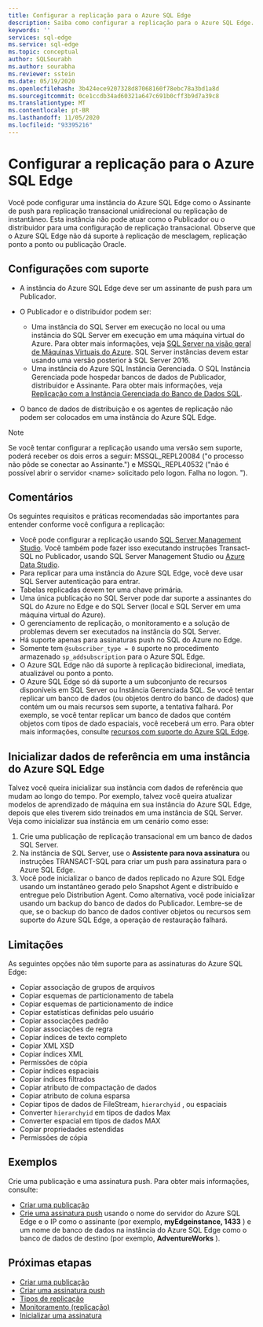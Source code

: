 ```yaml
---
title: Configurar a replicação para o Azure SQL Edge
description: Saiba como configurar a replicação para o Azure SQL Edge.
keywords: ''
services: sql-edge
ms.service: sql-edge
ms.topic: conceptual
author: SQLSourabh
ms.author: sourabha
ms.reviewer: sstein
ms.date: 05/19/2020
ms.openlocfilehash: 3b424ece9207328d87068160f78ebc78a3bd1a8d
ms.sourcegitcommit: 0ce1ccdb34ad60321a647c691b0cff3b9d7a39c8
ms.translationtype: MT
ms.contentlocale: pt-BR
ms.lasthandoff: 11/05/2020
ms.locfileid: "93395216"
---
```

# <a name="configure-replication-to-azure-sql-edge"></a>Configurar a replicação para o Azure SQL Edge 

Você pode configurar uma instância do Azure SQL Edge como o Assinante de push para replicação transacional unidirecional ou replicação de instantâneo. Esta instância não pode atuar como o Publicador ou o distribuidor para uma configuração de replicação transacional. Observe que o Azure SQL Edge não dá suporte à replicação de mesclagem, replicação ponto a ponto ou publicação Oracle.

## <a name="supported-configurations"></a>Configurações com suporte
  
- A instância do Azure SQL Edge deve ser um assinante de push para um Publicador.
- O Publicador e o distribuidor podem ser:
   - Uma instância do SQL Server em execução no local ou uma instância do SQL Server em execução em uma máquina virtual do Azure. Para obter mais informações, veja [SQL Server na visão geral de Máquinas Virtuais do Azure](../azure-sql/virtual-machines/index.yml). SQL Server instâncias devem estar usando uma versão posterior à SQL Server 2016.
   - Uma instância do Azure SQL Instância Gerenciada. O SQL Instância Gerenciada pode hospedar bancos de dados de Publicador, distribuidor e Assinante. Para obter mais informações, veja [Replicação com a Instância Gerenciada do Banco de Dados SQL](/azure/sql-database/replication-with-sql-database-managed-instance/).

- O banco de dados de distribuição e os agentes de replicação não podem ser colocados em uma instância do Azure SQL Edge.  

> [!NOTE]
> Se você tentar configurar a replicação usando uma versão sem suporte, poderá receber os dois erros a seguir: MSSQL_REPL20084 ("o processo não pôde se conectar ao Assinante.") e MSSQL_REPL40532 ("não é possível abrir o servidor \<name> solicitado pelo logon. Falha no logon. ").  

## <a name="remarks"></a>Comentários

Os seguintes requisitos e práticas recomendadas são importantes para entender conforme você configura a replicação:

- Você pode configurar a replicação usando [SQL Server Management Studio](/sql/ssms/download-sql-server-management-studio-ssms). Você também pode fazer isso executando instruções Transact-SQL no Publicador, usando SQL Server Management Studio ou [Azure Data Studio](/sql/azure-data-studio/download-azure-data-studio).
- Para replicar para uma instância do Azure SQL Edge, você deve usar SQL Server autenticação para entrar.
- Tabelas replicadas devem ter uma chave primária.
- Uma única publicação no SQL Server pode dar suporte a assinantes do SQL do Azure no Edge e do SQL Server (local e SQL Server em uma máquina virtual do Azure).  
- O gerenciamento de replicação, o monitoramento e a solução de problemas devem ser executados na instância do SQL Server.  
- Há suporte apenas para assinaturas push no SQL do Azure no Edge.  
- Somente tem `@subscriber_type = 0` suporte no procedimento armazenado `sp_addsubscription` para o Azure SQL Edge.  
- O Azure SQL Edge não dá suporte à replicação bidirecional, imediata, atualizável ou ponto a ponto.
- O Azure SQL Edge só dá suporte a um subconjunto de recursos disponíveis em SQL Server ou Instância Gerenciada SQL. Se você tentar replicar um banco de dados (ou objetos dentro do banco de dados) que contém um ou mais recursos sem suporte, a tentativa falhará. Por exemplo, se você tentar replicar um banco de dados que contém objetos com tipos de dado espaciais, você receberá um erro. Para obter mais informações, consulte [recursos com suporte do Azure SQL Edge](features.md).

## <a name="initialize-reference-data-on-an-instance-of-azure-sql-edge"></a>Inicializar dados de referência em uma instância do Azure SQL Edge

Talvez você queira inicializar sua instância com dados de referência que mudam ao longo do tempo. Por exemplo, talvez você queira atualizar modelos de aprendizado de máquina em sua instância do Azure SQL Edge, depois que eles tiverem sido treinados em uma instância de SQL Server. Veja como inicializar sua instância em um cenário como esse:

1. Crie uma publicação de replicação transacional em um banco de dados SQL Server.  
2. Na instância de SQL Server, use o **Assistente para nova assinatura** ou instruções TRANSACT-SQL para criar um push para assinatura para o Azure SQL Edge.  
3. Você pode inicializar o banco de dados replicado no Azure SQL Edge usando um instantâneo gerado pelo Snapshot Agent e distribuído e entregue pelo Distribution Agent. Como alternativa, você pode inicializar usando um backup do banco de dados do Publicador. Lembre-se de que, se o backup do banco de dados contiver objetos ou recursos sem suporte do Azure SQL Edge, a operação de restauração falhará.

## <a name="limitations"></a>Limitações

As seguintes opções não têm suporte para as assinaturas do Azure SQL Edge:

- Copiar associação de grupos de arquivos  
- Copiar esquemas de particionamento de tabela  
- Copiar esquemas de particionamento de índice  
- Copiar estatísticas definidas pelo usuário  
- Copiar associações padrão  
- Copiar associações de regra  
- Copiar índices de texto completo  
- Copiar XML XSD  
- Copiar índices XML  
- Permissões de cópia  
- Copiar índices espaciais  
- Copiar índices filtrados  
- Copiar atributo de compactação de dados  
- Copiar atributo de coluna esparsa  
- Copiar tipos de dados de FileStream, `hierarchyid` , ou espaciais
- Converter `hierarchyid` em tipos de dados Max  
- Converter espacial em tipos de dados MAX  
- Copiar propriedades estendidas  
- Permissões de cópia  

## <a name="examples"></a>Exemplos

Crie uma publicação e uma assinatura push. Para obter mais informações, consulte:
  
- [Criar uma publicação](/sql/relational-databases/replication/publish/create-a-publication)
- [Crie uma assinatura push](/sql/relational-databases/replication/create-a-push-subscription/) usando o nome do servidor do Azure SQL Edge e o IP como o assinante (por exemplo, **myEdgeinstance, 1433** ) e um nome de banco de dados na instância do Azure SQL Edge como o banco de dados de destino (por exemplo, **AdventureWorks** ).  

## <a name="next-steps"></a>Próximas etapas  

- [Criar uma publicação](/sql/relational-databases/replication/publish/create-a-publication)
- [Criar uma assinatura push](/sql/relational-databases/replication/create-a-push-subscription/)
- [Tipos de replicação](/sql/relational-databases/replication/types-of-replication)
- [Monitoramento (replicação)](/sql/relational-databases/replication/monitor/monitoring-replication)
- [Inicializar uma assinatura](/sql/relational-databases/replication/initialize-a-subscription)
